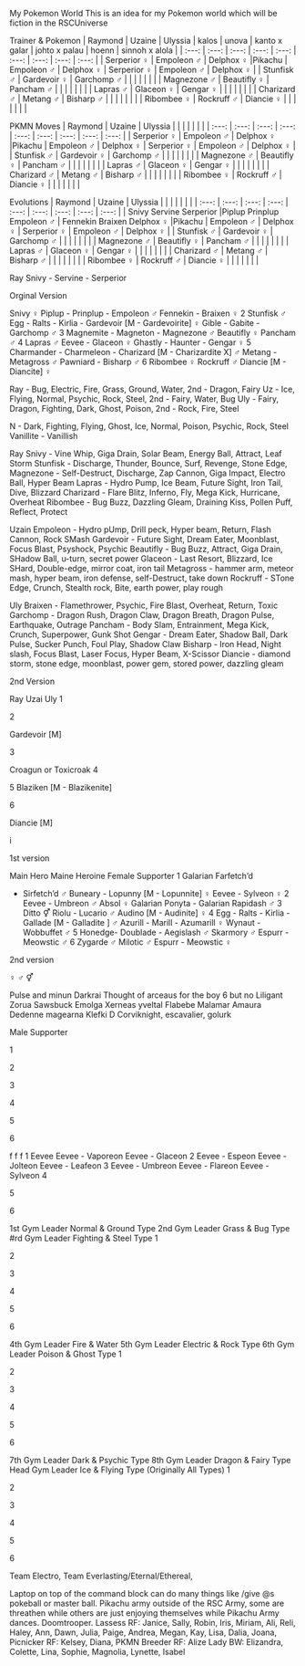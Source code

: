  My Pokemon World
This is an idea for my Pokemon world which will be fiction in the RSCUniverse

Trainer & Pokemon
| Raymond | Uzaine | Ulyssia | kalos | unova | kanto x galar | johto x palau | hoenn | sinnoh x alola |
| :---:         |     :---:      |          :---: | :---:         |     :---:      |          :---: | :---:         |     :---:      |          :---: |
| Serperior ♀  | Empoleon ♂    | Delphox ♀  |Pikachu  | Empoleon ♂    | Delphox ♀  | Serperior ♀  | Empoleon ♂    | Delphox ♀  |
| Stunfisk ♂   | Gardevoir ♀      | Garchomp ♂      | | | | | | |
| Magnezone ♂  | Beautifly ♀     | Pancham ♂    | | | | | | |
| Lapras ♂    | Glaceon ♀       | Gengar ♀      | | | | | | |
| Charizard ♂ | Metang ♂    | Bisharp ♂    | | | | | | |
| Ribombee ♀   | Rockruff ♂       | Diancie ♀     | | | | | | |

PKMN Moves
| Raymond | Uzaine | Ulyssia | | | | | | |
| :---:         |     :---:      |          :---: | :---:         |     :---:      |          :---: | :---:         |     :---:      |          :---: |
| Serperior ♀  | Empoleon ♂    | Delphox ♀  |Pikachu  | Empoleon ♂    | Delphox ♀  | Serperior ♀  | Empoleon ♂    | Delphox ♀  |
| Stunfisk ♂   | Gardevoir ♀      | Garchomp ♂      | | | | | | |
| Magnezone ♂  | Beautifly ♀     | Pancham ♂    | | | | | | |
| Lapras ♂    | Glaceon ♀       | Gengar ♀      | | | | | | |
| Charizard ♂ | Metang ♂    | Bisharp ♂    | | | | | | |
| Ribombee ♀   | Rockruff ♂       | Diancie ♀     | | | | | | |


Evolutions
| Raymond | Uzaine | Ulyssia | | | | | | |
| :---:         |     :---:      |          :---: | :---:         |     :---:      |          :---: | :---:         |     :---:      |          :---: |
| Snivy  Servine  Serperior  |Piplup  Prinplup Empoleon ♂  | Fennekin  Braixen  Delphox ♀  |Pikachu  | Empoleon ♂    | Delphox ♀  | Serperior ♀  | Empoleon ♂    | Delphox ♀  |
| Stunfisk ♂   | Gardevoir ♀      | Garchomp ♂      | | | | | | |
| Magnezone ♂  | Beautifly ♀     | Pancham ♂    | | | | | | |
| Lapras ♂    | Glaceon ♀       | Gengar ♀      | | | | | | |
| Charizard ♂ | Metang ♂    | Bisharp ♂    | | | | | | |
| Ribombee ♀   | Rockruff ♂       | Diancie ♀     | | | | | | |

Ray
Snivy - Servine - Serperior

Orginal Version

Snivy ♀
Piplup - Prinplup - Empoleon ♂
Fennekin - Braixen ♀
2
Stunfisk ♂
Egg - Ralts - Kirlia - Gardevoir 
[M - Gardevoirite] ♀
Gible - Gabite - Garchomp ♂
3
Magnemite - Magneton - Magnezone ♂
Beautifly ♀
Pancham ♂
4
Lapras ♂
Eevee - Glaceon ♀
Ghastly - Haunter - Gengar ♀
5
Charmander - Charmeleon - 
Charizard [M - Charizardite X] ♂
Metang - Metagross ♂
Pawniard - Bisharp ♂
6
Ribombee ♀
Rockruff ♂
Diancie 
[M - Diancite] ♀


Ray - Bug, Electric, Fire, Grass, Ground, Water, 	2nd - Dragon, Fairy
Uz - Ice, Flying, Normal, Psychic, Rock, Steel, 		2nd - Fairy, Water, Bug
Uly - Fairy, Dragon, Fighting, Dark, Ghost, Poison,	2nd - Rock, Fire, Steel

N - Dark, Fighting, Flying, Ghost, Ice, Normal, Poison, Psychic, Rock, Steel
Vanillite - Vanillish

Ray
Snivy - Vine Whip, Giga Drain, Solar Beam, Energy Ball, Attract, Leaf Storm
Stunfisk - Discharge, Thunder, Bounce, Surf, Revenge, Stone Edge, 
Magnezone - Self-Destruct, Discharge, Zap Cannon, Giga Impact, 
Electro Ball, Hyper Beam
Lapras - Hydro Pump, Ice Beam, Future Sight, Iron Tail, Dive, Blizzard
Charizard - Flare Blitz, Inferno, Fly, Mega Kick, Hurricane, Overheat
Ribombee - Bug Buzz, Dazzling Gleam, Draining Kiss, Pollen Puff, Reflect, Protect

Uzain
Empoleon - Hydro pUmp, Drill peck, Hyper beam, Return, Flash Cannon, Rock SMash
Gardevoir - Future Sight, Dream Eater, Moonblast, Focus Blast, Psyshock, Psychic
Beautifly - Bug Buzz, Attract, Giga Drain, SHadow Ball, u-turn, secret power
Glaceon - Last Resort, Blizzard, Ice SHard, Double-edge, mirror coat, iron tail
Metagross - hammer arm, meteor mash, hyper beam, 
iron defense, self-Destruct, take down
Rockruff - STone Edge, Crunch, Stealth rock, Bite, earth power, play rough

Uly
Braixen - Flamethrower, Psychic, Fire Blast, Overheat, Return, Toxic
Garchomp - Dragon Rush, Dragon Claw, Dragon Breath, Dragon Pulse, Earthquake, Outrage
Pancham - Body Slam, Entrainment, Mega Kick, Crunch, Superpower, Gunk Shot
Gengar - Dream Eater, Shadow Ball, Dark Pulse, Sucker Punch, Foul Play, Shadow Claw
Bisharp - Iron Head, Night slash, Focus Blast, Laser Focus, Hyper Beam, X-Scissor
Diancie - diamond storm, stone edge, moonblast, power gem, stored power, dazzling gleam











2nd Version


Ray
Uzai
Uly
1






2


Gardevoir [M]


3




Croagun or Toxicroak
4






5
Blaziken [M - Blazikenite]




6




Diancie [M]


i




1st version


Main Hero
Maine Heroine
Female Supporter
1
Galarian Farfetch’d 
- Sirfetch’d ♂
Buneary - Lopunny
 [M - Lopunnite] ♀
Eevee - Sylveon ♀
2
Eevee - Umbreon ♂
Absol ♀
Galarian Ponyta - 
Galarian Rapidash ♂
3
Ditto ⚥
Riolu - Lucario ♂
Audino [M - Audinite] ♀
4
Egg - Ralts - Kirlia - 
Gallade [M - Galladite ] ♂
Azurill - Marill - Azumarill ♀
Wynaut - Wobbuffet ♂
5
Honedge- Doublade - Aegislash ♂
Skarmory ♂
Espurr - Meowstic ♂
6
Zygarde ♂
Milotic ♂
Espurr - Meowstic ♀



2nd version

♀ ♂ ⚥

Pulse and minun
Darkrai
Thought of arceaus for the boy 6 but no
Liligant
Zorua
Sawsbuck
Emolga
Xerneas yveltal
Flabebe
Malamar
Amaura
Dedenne  magearna  Klefki
D
Corviknight, escavalier, golurk



Male Supporter




1






2






3






4






5






6








f
f
f
1
Eevee
Eevee - Vaporeon
Eevee - Glaceon
2
Eevee - Espeon
Eevee - Jolteon
Eevee - Leafeon
3
Eevee - Umbreon
Eevee - Flareon
Eevee - Sylveon
4






5






6








1st Gym Leader Normal & Ground Type
2nd Gym Leader Grass & Bug Type
#rd Gym Leader Fighting & Steel Type
1






2






3






4






5






6








4th Gym Leader Fire & Water
5th Gym Leader Electric & Rock Type
6th Gym Leader Poison & Ghost Type
1






2






3






4






5






6








7th Gym Leader Dark & Psychic Type
8th Gym Leader Dragon & Fairy Type
Head Gym Leader Ice & Flying Type (Originally All Types)
1






2






3






4






5






6
























































































Team Electro, Team Everlasting/Eternal/Ethereal, 



Laptop on top of the command block can do many things like /give @s pokeball or master ball.
Pikachu army outside of the RSC Army, some are threathen while others are just enjoying themselves while Pikachu Army dances.
Doomtrooper. 
Lassess RF: Janice, Sally, Robin, Iris, Miriam, Ali, Reli, Haley, Ann, Dawn, Julia, Paige, Andrea, Megan, Kay, Lisa, Dalia, Joana, 
Picnicker RF: Kelsey, Diana, 
PKMN Breeder RF: Alize
Lady BW: Elizandra, Colette, Lina, Sophie, Magnolia, Lynette, Isabel
